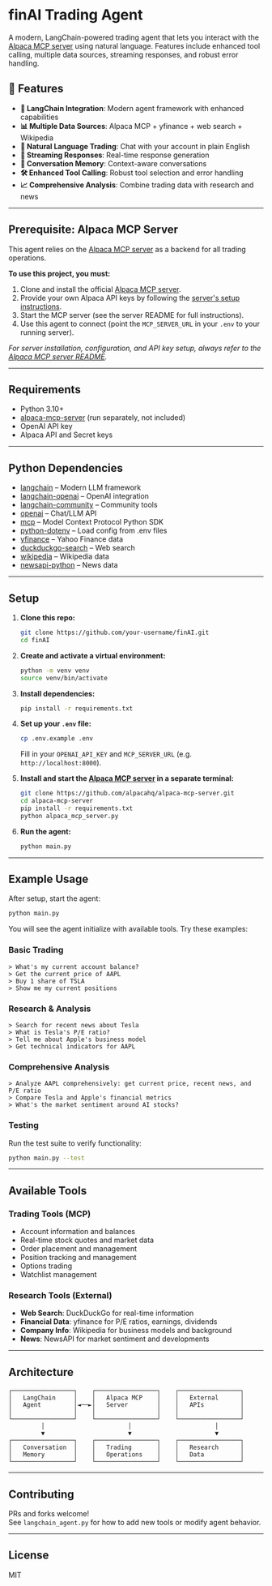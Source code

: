 # finAI Trading Agent

A modern, LangChain-powered trading agent that lets you interact with the [Alpaca MCP server](https://github.com/alpacahq/alpaca-mcp-server) using natural language. Features include enhanced tool calling, multiple data sources, streaming responses, and robust error handling.

## 🚀 Features

- **🤖 LangChain Integration**: Modern agent framework with enhanced capabilities
- **📊 Multiple Data Sources**: Alpaca MCP + yfinance + web search + Wikipedia
- **💬 Natural Language Trading**: Chat with your account in plain English
- **🔄 Streaming Responses**: Real-time response generation
- **🧠 Conversation Memory**: Context-aware conversations
- **🛠️ Enhanced Tool Calling**: Robust tool selection and error handling
- **📈 Comprehensive Analysis**: Combine trading data with research and news

---

## Prerequisite: Alpaca MCP Server

This agent relies on the [Alpaca MCP server](https://github.com/alpacahq/alpaca-mcp-server) as a backend for all trading operations.

**To use this project, you must:**
1. Clone and install the official [Alpaca MCP server](https://github.com/alpacahq/alpaca-mcp-server).
2. Provide your own Alpaca API keys by following the [server's setup instructions](https://github.com/alpacahq/alpaca-mcp-server#installation).
3. Start the MCP server (see the server README for full instructions).
4. Use this agent to connect (point the `MCP_SERVER_URL` in your `.env` to your running server).

*For server installation, configuration, and API key setup, always refer to the [Alpaca MCP server README](https://github.com/alpacahq/alpaca-mcp-server#installation).*

---

## Requirements

- Python 3.10+
- [alpaca-mcp-server](https://github.com/alpacahq/alpaca-mcp-server) (run separately, not included)
- OpenAI API key
- Alpaca API and Secret keys

---

## Python Dependencies

- [langchain](https://pypi.org/project/langchain/) – Modern LLM framework
- [langchain-openai](https://pypi.org/project/langchain-openai/) – OpenAI integration
- [langchain-community](https://pypi.org/project/langchain-community/) – Community tools
- [openai](https://pypi.org/project/openai/) – Chat/LLM API
- [mcp](https://pypi.org/project/mcp/) – Model Context Protocol Python SDK
- [python-dotenv](https://pypi.org/project/python-dotenv/) – Load config from .env files
- [yfinance](https://pypi.org/project/yfinance/) – Yahoo Finance data
- [duckduckgo-search](https://pypi.org/project/duckduckgo-search/) – Web search
- [wikipedia](https://pypi.org/project/wikipedia/) – Wikipedia data
- [newsapi-python](https://pypi.org/project/newsapi-python/) – News data

---

## Setup

1. **Clone this repo:**
    ```bash
    git clone https://github.com/your-username/finAI.git
    cd finAI
    ```

2. **Create and activate a virtual environment:**
    ```bash
    python -m venv venv
    source venv/bin/activate
    ```

3. **Install dependencies:**
    ```bash
    pip install -r requirements.txt
    ```

4. **Set up your `.env` file:**
    ```bash
    cp .env.example .env
    ```
    Fill in your `OPENAI_API_KEY` and `MCP_SERVER_URL` (e.g. `http://localhost:8000`).

5. **Install and start the [Alpaca MCP server](https://github.com/alpacahq/alpaca-mcp-server) in a separate terminal:**
    ```bash
    git clone https://github.com/alpacahq/alpaca-mcp-server.git
    cd alpaca-mcp-server
    pip install -r requirements.txt
    python alpaca_mcp_server.py
    ```

6. **Run the agent:**
    ```bash
    python main.py
    ```

---

## Example Usage

After setup, start the agent:

```bash
python main.py
```

You will see the agent initialize with available tools. Try these examples:

### Basic Trading
```
> What's my current account balance?
> Get the current price of AAPL
> Buy 1 share of TSLA
> Show me my current positions
```

### Research & Analysis
```
> Search for recent news about Tesla
> What is Tesla's P/E ratio?
> Tell me about Apple's business model
> Get technical indicators for AAPL
```

### Comprehensive Analysis
```
> Analyze AAPL comprehensively: get current price, recent news, and P/E ratio
> Compare Tesla and Apple's financial metrics
> What's the market sentiment around AI stocks?
```

### Testing
Run the test suite to verify functionality:
```bash
python main.py --test
```

---

## Available Tools

### Trading Tools (MCP)
- Account information and balances
- Real-time stock quotes and market data
- Order placement and management
- Position tracking and management
- Options trading
- Watchlist management

### Research Tools (External)
- **Web Search**: DuckDuckGo for real-time information
- **Financial Data**: yfinance for P/E ratios, earnings, dividends
- **Company Info**: Wikipedia for business models and background
- **News**: NewsAPI for market sentiment and developments

---

## Architecture

```
┌─────────────────┐    ┌─────────────────┐    ┌─────────────────┐
│   LangChain     │    │   Alpaca MCP    │    │   External      │
│   Agent         │◄──►│   Server        │    │   APIs          │
│                 │    │                 │    │                 │
└─────────────────┘    └─────────────────┘    └─────────────────┘
         │                       │                       │
         ▼                       ▼                       ▼
┌─────────────────┐    ┌─────────────────┐    ┌─────────────────┐
│   Conversation  │    │   Trading       │    │   Research      │
│   Memory        │    │   Operations    │    │   Data          │
└─────────────────┘    └─────────────────┘    └─────────────────┘
```

---

## Contributing

PRs and forks welcome!  
See `langchain_agent.py` for how to add new tools or modify agent behavior.

---

## License

MIT
